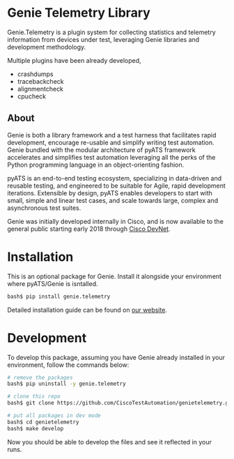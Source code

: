 # Genie Telemetry Library

Genie.Telemetry is a plugin system for collecting statistics and telemetry 
information from devices under test, leveraging Genie libraries and development
methodology.

Multiple plugins have been already developed,

* crashdumps
* tracebackcheck
* alignmentcheck
* cpucheck

## About

Genie is both a library framework and a test harness that facilitates rapid
development, encourage re-usable and simplify writing test automation. Genie
bundled with the modular architecture of pyATS framework accelerates and
simplifies test automation leveraging all the perks of the Python programming
language in an object-orienting fashion.

pyATS is an end-to-end testing ecosystem, specializing in data-driven and
reusable testing, and engineered to be suitable for Agile, rapid development
iterations. Extensible by design, pyATS enables developers to start with small,
simple and linear test cases, and scale towards large, complex and asynchronous
test suites.

Genie was initially developed internally in Cisco, and is now available to the
general public starting early 2018 through [Cisco DevNet].

[Cisco Devnet]: https://developer.cisco.com/


# Installation

This is an optional package for Genie. Install it alongside your environment
where pyATS/Genie is isntalled.

```bash
bash$ pip install genie.telemetry
```

Detailed installation guide can be found on [our website].

[our website]: https://developer.cisco.com/pyats/


# Development

To develop this package, assuming you have Genie already installed in your
environment, follow the commands below:

```bash
# remove the packages
bash$ pip uninstall -y genie.telemetry

# clone this repo
bash$ git clone https://github.com/CiscoTestAutomation/genietelemetry.git

# put all packages in dev mode
bash$ cd genietelemetry
bash$ make develop
```

Now you should be able to develop the files and see it reflected in your runs.
```

